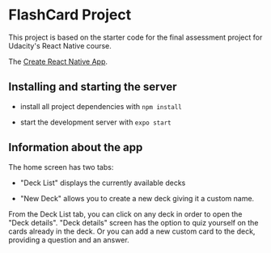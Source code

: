 # FlashCard Project

This project is based on the starter code for the final assessment project for Udacity's React Native course.

The [Create React Native App](https://github.com/react-community/create-react-native-app).

## Installing and starting the server

* install all project dependencies with `npm install`

* start the development server with `expo start`

## Information about the app

The home screen has two tabs:

* "Deck List" displays the currently available decks

* "New Deck" allows you to create a new deck giving it a custom name.

From the Deck List tab, you can click on any deck in order to open the "Deck details". 
"Deck details" screen has the option to quiz yourself on the cards already in the deck. 
Or you can add a new custom card to the deck, providing a question and an answer.

